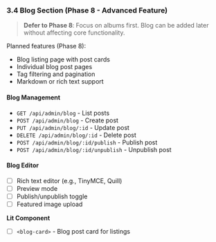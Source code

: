 ### 3.4 Blog Section (Phase 8 - Advanced Feature)

> **Defer to Phase 8**: Focus on albums first. Blog can be added later without affecting core functionality.

Planned features (Phase 8):
- Blog listing page with post cards
- Individual blog post pages
- Tag filtering and pagination
- Markdown or rich text support



#### Blog Management
- `GET /api/admin/blog` - List posts
- `POST /api/admin/blog` - Create post
- `PUT /api/admin/blog/:id` - Update post
- `DELETE /api/admin/blog/:id` - Delete post
- `POST /api/admin/blog/:id/publish` - Publish post
- `POST /api/admin/blog/:id/unpublish` - Unpublish post


#### Blog Editor
- [ ] Rich text editor (e.g., TinyMCE, Quill)
- [ ] Preview mode
- [ ] Publish/unpublish toggle
- [ ] Featured image upload

**Lit Component**
- [ ] `<blog-card>` - Blog post card for listings